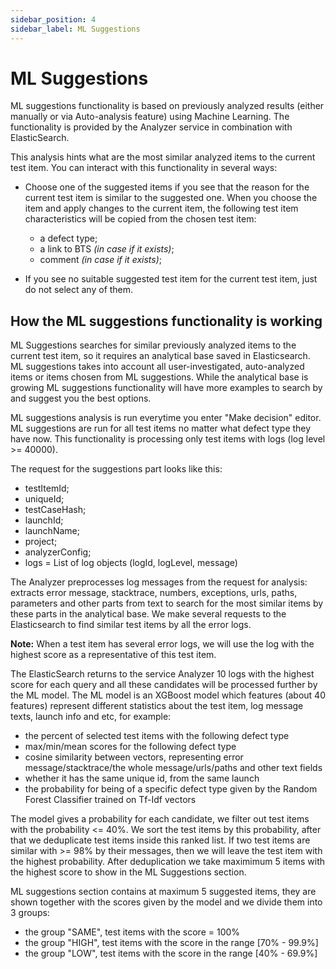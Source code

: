 ```yaml
---
sidebar_position: 4
sidebar_label: ML Suggestions
---
```


# ML Suggestions

ML suggestions functionality is based on previously analyzed results (either manually or via Auto-analysis feature) using Machine Learning. The functionality is provided by the Analyzer service in combination with ElasticSearch.

This analysis hints what are the most similar analyzed items to the current test item. You can interact with this functionality in several ways:
* Choose one of the suggested items if you see that the reason for the current test item is similar to the suggested one. When you choose the item and apply changes to the current item, the following test item characteristics will be copied from the chosen test item:
    * a defect type;
    * a link to BTS _(in case if it exists)_;
    * comment _(in case if it exists)_;

* If you see no suitable suggested test item for the current test item, just do not select any of them.

## How the ML suggestions functionality is working

ML Suggestions searches for similar previously analyzed items to the current test item, so it requires an analytical base saved in Elasticsearch. ML suggestions takes into account all user-investigated, auto-analyzed items or items chosen from ML suggestions. While the analytical base is growing ML suggestions functionality will have more examples to search by and suggest you the best options.

ML suggestions analysis is run everytime you enter "Make decision" editor. ML suggestions are run for all test items no matter what defect type they have now. This functionality is processing only test items with logs (log level >= 40000).

The request for the suggestions part looks like this:
* testItemId;
* uniqueId;
* testCaseHash;
* launchId;
* launchName;
* project;
* analyzerConfig;
* logs = List of log objects (logId, logLevel, message)

The Analyzer preprocesses log messages from the request for analysis: extracts error message, stacktrace, numbers, exceptions, urls, paths, parameters and other parts from text to search for the most similar items by these parts in the analytical base. We make several requests to the Elasticsearch to find similar test items by all the error logs.

**Note:** When a test item has several error logs, we will use the log with the highest score as a representative of this test item.

The ElasticSearch returns to the service Analyzer 10 logs with the highest score for each query and all these candidates will be processed further by the ML model. The ML model is an XGBoost model which features (about 40 features) represent different statistics about the test item, log message texts, launch info and etc, for example:
* the percent of selected test items with the following defect type
* max/min/mean scores for the following defect type
* cosine similarity between vectors, representing error message/stacktrace/the whole message/urls/paths and other text fields
* whether it has the same unique id, from the same launch
* the probability for being of a specific defect type given by the Random Forest Classifier trained on Tf-Idf vectors

The model gives a probability for each candidate, we filter out test items with the probability <= 40%. We sort the test items by this probability, after that we deduplicate test items inside this ranked list. If two test items are similar with >= 98% by their messages, then we will leave the test item with the highest probability. After deduplication we take maximimum 5 items with the highest score to show in the ML Suggestions section.

ML suggestions section contains at maximum 5 suggested items, they are shown together with the scores given by the model and we divide them into 3 groups:
* the group "SAME", test items with the score = 100%
* the group "HIGH", test items with the score in the range [70% - 99.9%]
* the group "LOW", test items with the score in the range [40% - 69.9%]

